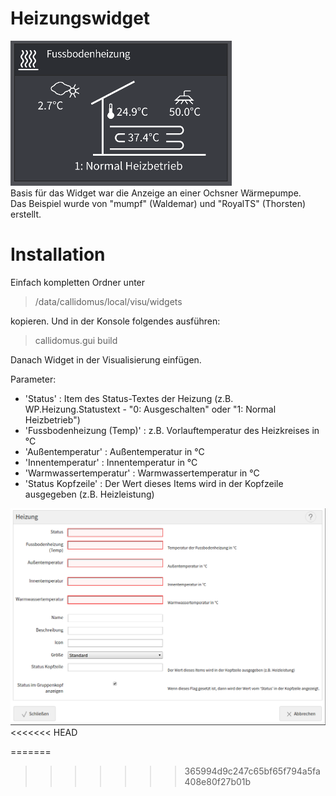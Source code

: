 # Heizungswidget

![Heizungswidget-Anzeige](screen.png)<br>
Basis für das Widget war die Anzeige an einer Ochsner Wärmepumpe.<br>
Das Beispiel wurde von "mumpf" (Waldemar) und "RoyalTS" (Thorsten) erstellt.

# Installation
Einfach kompletten Ordner unter 

> /data/callidomus/local/visu/widgets 

kopieren.
Und in der Konsole folgendes ausführen:

> callidomus.gui build

Danach Widget in der Visualisierung einfügen.


Parameter:
* 'Status' : Item des Status-Textes der Heizung (z.B. WP.Heizung.Statustext - "0: Ausgeschalten" oder "1: Normal Heizbetrieb")
* 'Fussbodenheizung (Temp)' : z.B. Vorlauftemperatur des Heizkreises in °C
* 'Außentemperatur' : Außentemperatur in °C
* 'Innentemperatur' : Innentemperatur in °C
* 'Warmwassertemperatur' : Warmwassertemperatur in °C
* 'Status Kopfzeile' : Der Wert dieses Items wird in der Kopfzeile ausgegeben (z.B. Heizleistung)

![Heizungs-Visu](visu.png)
<<<<<<< HEAD

=======
>>>>>>> 365994d9c247c65bf65f794a5fa408e80f27b01b
